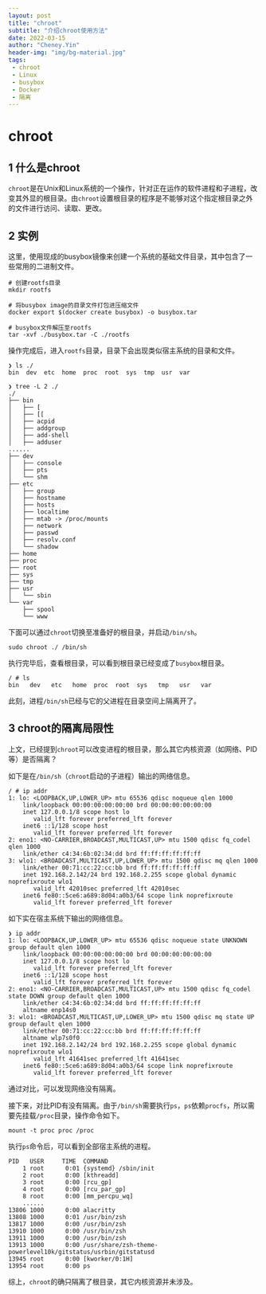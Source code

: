 ```yaml
---
layout: post
title: "chroot"
subtitle: "介绍chroot使用方法"
date: 2022-03-15
author: "Cheney.Yin"
header-img: "img/bg-material.jpg"
tags:
 - chroot
 - Linux
 - busybox
 - Docker
 - 隔离
---
```


# chroot

## 1 什么是chroot

`chroot`是在Unix和Linux系统的一个操作，针对正在运作的软件进程和子进程，改变其外显的根目录。由`chroot`设置根目录的程序是不能够对这个指定根目录之外的文件进行访问、读取、更改。

## 2 实例

这里，使用现成的busybox镜像来创建一个系统的基础文件目录，其中包含了一些常用的二进制文件。

```shell
# 创建rootfs目录
mkdir rootfs

# 将busybox image的目录文件打包进压缩文件
docker export $(docker create busybox) -o busybox.tar

# busybox文件解压至rootfs
tar -xvf ./busybox.tar -C ./rootfs
```

操作完成后，进入`rootfs`目录，目录下会出现类似宿主系统的目录和文件。

```shell
❯ ls ./
bin  dev  etc  home  proc  root  sys  tmp  usr  var
```

```shell
❯ tree -L 2 ./
./
├── bin
│   ├── [
│   ├── [[
│   ├── acpid
│   ├── addgroup
│   ├── add-shell
│   ├── adduser
......
├── dev
│   ├── console
│   ├── pts
│   └── shm
├── etc
│   ├── group
│   ├── hostname
│   ├── hosts
│   ├── localtime
│   ├── mtab -> /proc/mounts
│   ├── network
│   ├── passwd
│   ├── resolv.conf
│   └── shadow
├── home
├── proc
├── root
├── sys
├── tmp
├── usr
│   └── sbin
└── var
    ├── spool
    └── www
```

下面可以通过`chroot`切换至准备好的根目录，并启动`/bin/sh`。

```shell
sudo chroot ./ /bin/sh
```

执行完毕后，查看根目录，可以看到根目录已经变成了`busybox`根目录。

```she
/ # ls
bin   dev   etc   home  proc  root  sys   tmp   usr   var
```

此刻，进程`/bin/sh`已经与它的父进程在目录空间上隔离开了。

## 3 chroot的隔离局限性

上文，已经提到`chroot`可以改变进程的根目录，那么其它内核资源（如网络、PID等）是否隔离？

如下是在`/bin/sh`（`chroot`启动的子进程）输出的网络信息。

```shell
/ # ip addr
1: lo: <LOOPBACK,UP,LOWER_UP> mtu 65536 qdisc noqueue qlen 1000
    link/loopback 00:00:00:00:00:00 brd 00:00:00:00:00:00
    inet 127.0.0.1/8 scope host lo
       valid_lft forever preferred_lft forever
    inet6 ::1/128 scope host
       valid_lft forever preferred_lft forever
2: eno1: <NO-CARRIER,BROADCAST,MULTICAST,UP> mtu 1500 qdisc fq_codel qlen 1000
    link/ether c4:34:6b:02:34:dd brd ff:ff:ff:ff:ff:ff
3: wlo1: <BROADCAST,MULTICAST,UP,LOWER_UP> mtu 1500 qdisc mq qlen 1000
    link/ether 00:71:cc:22:cc:bb brd ff:ff:ff:ff:ff:ff
    inet 192.168.2.142/24 brd 192.168.2.255 scope global dynamic noprefixroute wlo1
       valid_lft 42010sec preferred_lft 42010sec
    inet6 fe80::5ce6:a689:8d04:a0b3/64 scope link noprefixroute
       valid_lft forever preferred_lft forever
```

如下实在宿主系统下输出的网络信息。

```shell
❯ ip addr
1: lo: <LOOPBACK,UP,LOWER_UP> mtu 65536 qdisc noqueue state UNKNOWN group default qlen 1000
    link/loopback 00:00:00:00:00:00 brd 00:00:00:00:00:00
    inet 127.0.0.1/8 scope host lo
       valid_lft forever preferred_lft forever
    inet6 ::1/128 scope host
       valid_lft forever preferred_lft forever
2: eno1: <NO-CARRIER,BROADCAST,MULTICAST,UP> mtu 1500 qdisc fq_codel state DOWN group default qlen 1000
    link/ether c4:34:6b:02:34:dd brd ff:ff:ff:ff:ff:ff
    altname enp14s0
3: wlo1: <BROADCAST,MULTICAST,UP,LOWER_UP> mtu 1500 qdisc mq state UP group default qlen 1000
    link/ether 00:71:cc:22:cc:bb brd ff:ff:ff:ff:ff:ff
    altname wlp7s0f0
    inet 192.168.2.142/24 brd 192.168.2.255 scope global dynamic noprefixroute wlo1
       valid_lft 41641sec preferred_lft 41641sec
    inet6 fe80::5ce6:a689:8d04:a0b3/64 scope link noprefixroute
       valid_lft forever preferred_lft forever
```

通过对比，可以发现网络没有隔离。

接下来，对比PID有没有隔离。由于`/bin/sh`需要执行`ps`，`ps`依赖`procfs`，所以需要先挂载`/proc`目录，操作命令如下。

```she
mount -t proc proc /proc
```

执行`ps`命令后，可以看到全部宿主系统的进程。

```shell
PID   USER     TIME  COMMAND
    1 root      0:01 {systemd} /sbin/init
    2 root      0:00 [kthreadd]
    3 root      0:00 [rcu_gp]
    4 root      0:00 [rcu_par_gp]
    8 root      0:00 [mm_percpu_wq]
    ......
13806 1000      0:00 alacritty
13808 1000      0:01 /usr/bin/zsh
13817 1000      0:00 /usr/bin/zsh
13910 1000      0:00 /usr/bin/zsh
13911 1000      0:00 /usr/bin/zsh
13913 1000      0:00 /usr/share/zsh-theme-powerlevel10k/gitstatus/usrbin/gitstatusd
13945 root      0:00 [kworker/0:1H]
13954 root      0:00 ps
```

综上，`chroot`的确只隔离了根目录，其它内核资源并未涉及。